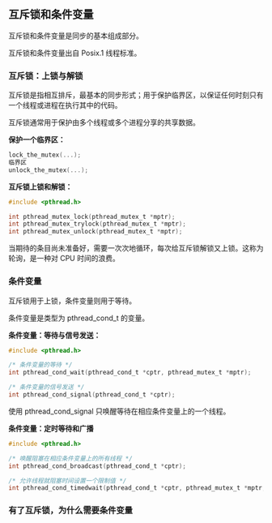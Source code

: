 ## 互斥锁和条件变量

互斥锁和条件变量是同步的基本组成部分。

互斥锁和条件变量出自 Posix.1 线程标准。

### 互斥锁：上锁与解锁

互斥锁是指相互排斥，最基本的同步形式；用于保护临界区，以保证任何时刻只有一个线程或进程在执行其中的代码。

互斥锁通常用于保护由多个线程或多个进程分享的共享数据。

**保护一个临界区：**
```c
lock_the_mutex(...);
临界区
unlock_the_mutex(...);
```

**互斥锁上锁和解锁：**
```c
#include <pthread.h>

int pthread_mutex_lock(pthread_mutex_t *mptr);
int pthread_mutex_trylock(pthread_mutex_t *mptr);
int pthread_mutex_unlock(pthread_mutex_t *mptr);
```

当期待的条目尚未准备好，需要一次次地循环，每次给互斥锁解锁又上锁。这称为轮询，是一种对 CPU 时间的浪费。

### 条件变量

互斥锁用于上锁，条件变量则用于等待。

条件变量是类型为 pthread_cond_t 的变量。

**条件变量：等待与信号发送：**

```c
#include <pthread.h>

/* 条件变量的等待 */
int pthread_cond_wait(pthread_cond_t *cptr, pthread_mutex_t *mptr);

/* 条件变量的信号发送 */
int pthread_cond_signal(pthread_cond_t *cptr);
```

使用 pthread_cond_signal 只唤醒等待在相应条件变量上的一个线程。

**条件变量：定时等待和广播**

```c
#include <pthread.h>

/* 唤醒阻塞在相应条件变量上的所有线程 */
int pthread_cond_broadcast(pthread_cond_t *cptr);

/* 允许线程就阻塞时间设置一个限制值 */
int pthread_cond_timedwait(pthread_cond_t *cptr, pthread_mutex_t *mptr, const struct timespec *abstime);
```

### 有了互斥锁，为什么需要条件变量
